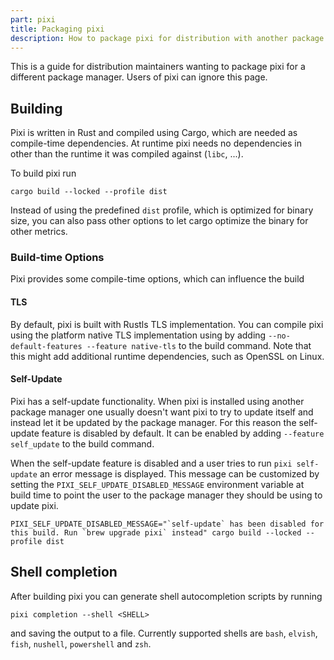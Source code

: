 ```yaml
---
part: pixi
title: Packaging pixi
description: How to package pixi for distribution with another package manager?
---
```

This is a guide for distribution maintainers wanting to package pixi for a different package manager.
Users of pixi can ignore this page.

## Building

Pixi is written in Rust and compiled using Cargo, which are needed as compile-time dependencies.
At runtime pixi needs no dependencies in other than the runtime it was compiled against (`libc`, ...).

To build pixi run
```shell
cargo build --locked --profile dist
```
Instead of using the predefined `dist` profile, which is optimized for binary size, you can also pass other options to
let cargo optimize the binary for other metrics.

### Build-time Options

Pixi provides some compile-time options, which can influence the build

#### TLS

By default, pixi is built with Rustls TLS implementation. You can compile pixi using the platform native TLS implementation
using by adding `--no-default-features --feature native-tls` to the build command. Note that this might add additional
runtime dependencies, such as OpenSSL on Linux.

#### Self-Update

Pixi has a self-update functionality. When pixi is installed using another package manager one usually doesn't want pixi
to try to update itself and instead let it be updated by the package manager.
For this reason the self-update feature is disabled by default. It can be enabled by adding `--feature self_update` to
the build command.

When the self-update feature is disabled and a user tries to run `pixi self-update` an error message is displayed. This
message can be customized by setting the `PIXI_SELF_UPDATE_DISABLED_MESSAGE` environment variable at build time to point
the user to the package manager they should be using to update pixi.
```shell
PIXI_SELF_UPDATE_DISABLED_MESSAGE="`self-update` has been disabled for this build. Run `brew upgrade pixi` instead" cargo build --locked --profile dist
```


## Shell completion

After building pixi you can generate shell autocompletion scripts by running
```shell
pixi completion --shell <SHELL>
```
and saving the output to a file.
Currently supported shells are `bash`, `elvish`, `fish`, `nushell`, `powershell` and `zsh`.
